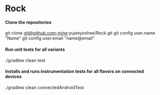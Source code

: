 # Rock

#### Clone the repositories
git clone git@github.com-mine:yujeeyoshee/Rock.git
git config user.name "Name"
git config user.email "name@email"

#### Run unit tests for all variants
./gradlew clean test

#### Installs and runs instrumentation tests for all flavors on connected devices
./gradlew clean connectedAndroidTest
